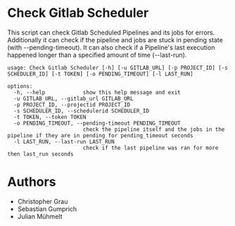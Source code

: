 # Check Gitlab Scheduler

This script can check Gitlab Scheduled Pipelines and its jobs for errors.
Additionally it can check if the pipeline and jobs are stuck in pending state (with --pending-timeout).
It can also check if a Pipeline's last execution happened longer than a specified amount of time (--last-run).

```
usage: Check Gitlab Scheduler [-h] [-u GITLAB_URL] [-p PROJECT_ID] [-s SCHEDULER_ID] [-t TOKEN] [-o PENDING_TIMEOUT] [-l LAST_RUN]

options:
  -h, --help            show this help message and exit
  -u GITLAB_URL, --gitlab_url GITLAB_URL
  -p PROJECT_ID, --projectid PROJECT_ID
  -s SCHEDULER_ID, --schedulerid SCHEDULER_ID
  -t TOKEN, --token TOKEN
  -o PENDING_TIMEOUT, --pending-timeout PENDING_TIMEOUT
                        check the pipeline itself and the jobs in the pipeline if they are in pending for pending_timeout seconds
  -l LAST_RUN, --last-run LAST_RUN
                        check if the last pipeline was ran for more then last_run seconds
```

# Authors

- Christopher Grau
- Sebastian Gumprich
- Julian Mühmelt
